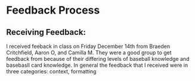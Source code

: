 # Feedback Process 

## Receiving Feedback:
I received feeback in class on Friday December 14th from Braeden Critchfield, Aaron O, and Camilla M.  They were a good group to get feedback from because of their differing levels of baseball knowledge and basebasll card knowledge. In general the feedback that I received were in three categories: context, formatting
